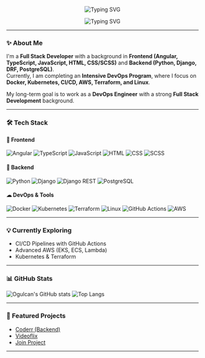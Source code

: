 <p align="center">
  <img
    src="https://readme-typing-svg.herokuapp.com?size=32&duration=4000&pause=1200&color=F75C7E&center=true&vCenter=true&width=800&lines=Hi+there,+I'm+Ogulcan+Erdag+👋"
    alt="Typing SVG"
  />
</p>

<p align="center">
  <img
    src="https://readme-typing-svg.herokuapp.com?size=22&duration=4000&pause=1200&color=58A6FF&center=true&vCenter=true&width=800&lines=Full+Stack+Developer+|+DevOps+Engineer+in+Training;Always+Learning+|+Open+for+Opportunities"
    alt="Typing SVG"
  />
</p>

---

### ✨ About Me
I'm a **Full Stack Developer** with a background in **Frontend (Angular, TypeScript, JavaScript, HTML, CSS/SCSS)** and **Backend (Python, Django, DRF, PostgreSQL)**.  
Currently, I am completing an **Intensive DevOps Program**, where I focus on **Docker, Kubernetes, CI/CD, AWS, Terraform, and Linux**.  

My long-term goal is to work as a **DevOps Engineer** with a strong **Full Stack Development** background.  

---

### 🛠 Tech Stack

#### 🚀 Frontend
![Angular](https://img.shields.io/badge/Angular-DD0031?style=for-the-badge&logo=angular&logoColor=white)
![TypeScript](https://img.shields.io/badge/TypeScript-3178C6?style=for-the-badge&logo=typescript&logoColor=white)
![JavaScript](https://img.shields.io/badge/JavaScript-F7DF1E?style=for-the-badge&logo=javascript&logoColor=black)
![HTML](https://img.shields.io/badge/HTML5-E34F26?style=for-the-badge&logo=html5&logoColor=white)
![CSS](https://img.shields.io/badge/CSS3-1572B6?style=for-the-badge&logo=css3&logoColor=white)
![SCSS](https://img.shields.io/badge/SCSS-CC6699?style=for-the-badge&logo=sass&logoColor=white)

#### 🔧 Backend
![Python](https://img.shields.io/badge/Python-3776AB?style=for-the-badge&logo=python&logoColor=white)
![Django](https://img.shields.io/badge/Django-092E20?style=for-the-badge&logo=django&logoColor=white)
![Django REST](https://img.shields.io/badge/DRF-ff1709?style=for-the-badge&logo=django&logoColor=white)
![PostgreSQL](https://img.shields.io/badge/PostgreSQL-316192?style=for-the-badge&logo=postgresql&logoColor=white)

#### ☁ DevOps & Tools
![Docker](https://img.shields.io/badge/Docker-2496ED?style=for-the-badge&logo=docker&logoColor=white)
![Kubernetes](https://img.shields.io/badge/Kubernetes-326CE5?style=for-the-badge&logo=kubernetes&logoColor=white)
![Terraform](https://img.shields.io/badge/Terraform-844FBA?style=for-the-badge&logo=terraform&logoColor=white)
![Linux](https://img.shields.io/badge/Linux-FCC624?style=for-the-badge&logo=linux&logoColor=black)
![GitHub Actions](https://img.shields.io/badge/GitHub%20Actions-2088FF?style=for-the-badge&logo=githubactions&logoColor=white)
![AWS](https://img.shields.io/badge/AWS-232F3E?style=for-the-badge&logo=amazon-aws&logoColor=white)

---

### 💡 Currently Exploring
- CI/CD Pipelines with GitHub Actions  
- Advanced AWS (EKS, ECS, Lambda)  
- Kubernetes & Terraform  

---

### 📊 GitHub Stats
![Ogulcan's GitHub stats](https://github-readme-stats.vercel.app/api?username=OgulcanErdag&show_icons=true&theme=radical)
![Top Langs](https://github-readme-stats.vercel.app/api/top-langs/?username=OgulcanErdag&layout=compact&theme=radical)

---

### 🚀 Featured Projects
- [Coderr (Backend)](https://github.com/OgulcanErdag/Coderr)  
- [Videoflix](https://github.com/OgulcanErdag/Videoflix)  
- [Join Project](https://github.com/OgulcanErdag/Join)  

---
